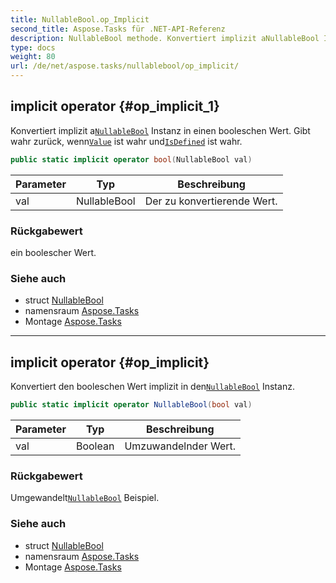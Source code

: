 ```yaml
---
title: NullableBool.op_Implicit
second_title: Aspose.Tasks für .NET-API-Referenz
description: NullableBool methode. Konvertiert implizit aNullableBool Instanz in einen booleschen Wert. Gibt wahr zurück wennValue ist wahr undIsDefined ist wahr.
type: docs
weight: 80
url: /de/net/aspose.tasks/nullablebool/op_implicit/
---
```

## implicit operator {#op_implicit_1}

Konvertiert implizit a[`NullableBool`](../) Instanz in einen booleschen Wert. Gibt wahr zurück, wenn[`Value`](../value/) ist wahr und[`IsDefined`](../isdefined/) ist wahr.

```csharp
public static implicit operator bool(NullableBool val)
```

| Parameter | Typ | Beschreibung |
| --- | --- | --- |
| val | NullableBool | Der zu konvertierende Wert. |

### Rückgabewert

ein boolescher Wert.

### Siehe auch

* struct [NullableBool](../)
* namensraum [Aspose.Tasks](../../nullablebool/)
* Montage [Aspose.Tasks](../../../)

---

## implicit operator {#op_implicit}

Konvertiert den booleschen Wert implizit in den[`NullableBool`](../) Instanz.

```csharp
public static implicit operator NullableBool(bool val)
```

| Parameter | Typ | Beschreibung |
| --- | --- | --- |
| val | Boolean | Umzuwandelnder Wert. |

### Rückgabewert

Umgewandelt[`NullableBool`](../) Beispiel.

### Siehe auch

* struct [NullableBool](../)
* namensraum [Aspose.Tasks](../../nullablebool/)
* Montage [Aspose.Tasks](../../../)


